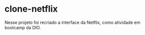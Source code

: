 # clone-netflix
Nesse projeto foi recriado a interface da Netflix, como atividade em bootcamp da DIO.
